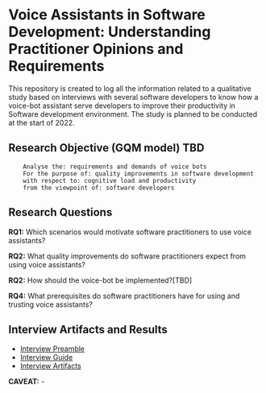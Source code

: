 # Voice Assistants in Software Development: Understanding Practitioner Opinions and Requirements

This repository is created to log all the information related to a qualitative study based on interviews with several software developers to know how a voice-bot assistant serve developers to improve their productivity in Software development environment. The study is planned to be conducted at the start of 2022.

## Research Objective (GQM model) TBD

```
	Analyse the: requirements and demands of voice bots
	For the purpose of: quality improvements in software development
	with respect to: cognitive load and productivity
	from the viewpoint of: software developers
```

## Research Questions

**RQ1:** Which scenarios would motivate software practitioners to use voice assistants?

**RQ2:** What quality improvements do software practitioners expect from using voice assistants?

**RQ2:** How should the voice-bot be implemented?[TBD]

**RQ4:** What prerequisites do software practitioners have for using and trusting voice assistants?

## Interview Artifacts and Results

* [Interview Preamble](interview-preamble.md)
* [Interview Guide](interview-guide.md)
* [Interview Artifacts](interview-artifacts.pptx)

**CAVEAT:** -
